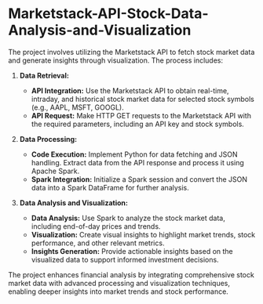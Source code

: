 # Marketstack-API-Stock-Data-Analysis-and-Visualization

The project involves utilizing the Marketstack API to fetch stock market data and generate insights through visualization. The process includes:

1. **Data Retrieval:**
   - **API Integration:** Use the Marketstack API to obtain real-time, intraday, and historical stock market data for selected stock symbols (e.g., AAPL, MSFT, GOOGL).
   - **API Request:** Make HTTP GET requests to the Marketstack API with the required parameters, including an API key and stock symbols.

2. **Data Processing:**
   - **Code Execution:** Implement Python for data fetching and JSON handling. Extract data from the API response and process it using Apache Spark.
   - **Spark Integration:** Initialize a Spark session and convert the JSON data into a Spark DataFrame for further analysis.

3. **Data Analysis and Visualization:**
   - **Data Analysis:** Use Spark to analyze the stock market data, including end-of-day prices and trends.
   - **Visualization:** Create visual insights to highlight market trends, stock performance, and other relevant metrics.
   - **Insights Generation:** Provide actionable insights based on the visualized data to support informed investment decisions.

The project enhances financial analysis by integrating comprehensive stock market data with advanced processing and visualization techniques, enabling deeper insights into market trends and stock performance.
